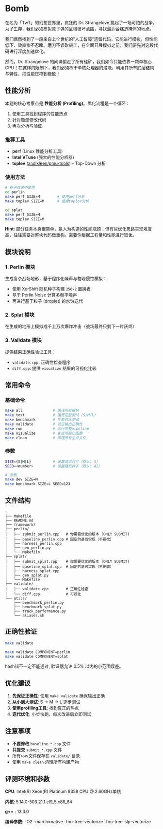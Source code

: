 # Bomb

在名为「TwT」的幻想世界里，疯狂的 Dr. Strangelove 挑起了一场可怕的战争。为了生存，我们必须模拟原子弹的区域破坏范围，寻找最适合建造掩体的地点。

我们偶然找到了一段来自上个世纪的"人工智障"遗留代码，它能进行模拟，但性能低下、效率惨不忍睹。磨刀不误砍柴工，在全面开展模拟之前，我们要先对这段代码进行深度加速优化。

然而，Dr. Strangelove 的间谍偷走了所有硅矿，我们如今只能依靠一颗单核心CPU！在这样的限制下，我们必须榨干单核处理器的潜能，利用其所有底层结构与特性，把性能压榨到极致！

## 性能分析

本题的核心考察点是 **性能分析 (Profiling)**。优化流程是一个循环：

1. 使用工具找到程序的性能热点
2. 针对瓶颈修改代码
3. 再次分析与验证

### 推荐工具

- **perf** (Linux 性能分析工具)
- **Intel VTune** (强大的性能分析器)
- **toplev** ([andikleen/pmu-tools](https://github.com/andikleen/pmu-tools)) - Top-Down 分析

### 使用方法

```bash
# 在子目录中使用
cd perlin
make perf SIZE=M        # 使用perf分析
make toplev SIZE=M      # 使用toplev分析

cd splat
make perf SIZE=M
make toplev SIZE=M
```

**Hint**: 部分任务本身很简单，是人为构造的性能瓶颈；但有些优化思路实现难度高，往往需要对整块代码做重构。需要你根据工程量和性能进行取舍。

## 模块说明

### 1. Perlin 模块

生成复杂战场地形，基于程序化噪声与物理侵蚀模拟：

- 使用 XorShift 随机种子构建 `256×2` 置换表
- 基于 Perlin Noise 计算多频率噪声
- 再进行基于粒子 (droplet) 的水蚀迭代

### 2. Splat 模块

在生成的地形上模拟成千上万次爆炸冲击（战场最终只剩下一片灰烬）

### 3. Validate 模块

提供结果正确性验证工具：

- `validate.cpp`: 正确性检查程序
- `diff.cpp`: 提供 `visualize` 结果的可视化比较

## 常用命令

### 基础命令

```bash
make all              # 编译所有模块
make test             # 运行完整测试 (S/M/L)
make benchmark        # 性能对比测试
make validate         # 验证输出正确性
make run              # 运行完整pipeline
make visualize        # 生成可视化图像
make clean            # 清理所有生成文件
```

### 参数

```bash
SIZE={S|M|L}          # 设置测试尺寸（默认: S）
SEED=<number>         # 设置随机种子（默认: 42）

# 示例
make dev SIZE=M
make benchmark SIZE=L SEED=123
```

## 文件结构
```
.
├── Makefile                
├── README.md               
├── framework/              
├── perlin/
│   ├── submit_perlin.cpp   # 你需要优化的版本 (ONLY SUBMIT)
│   ├── baseline_perlin.cpp # 固定的基线实现（不要改）
│   ├── harness_perlin.cpp  
│   ├── gen_perlin.py       
│   └── Makefile
├── splat/
│   ├── submit_splat.cpp    # 你需要优化的版本 (ONLY SUBMIT)
│   ├── baseline_splat.cpp  # 固定的基线实现（不要改）
│   ├── harness_splat.cpp   
│   ├── gen_splat.py        
│   └── Makefile
├── validate/
│   ├── validate.cpp        # 正确性检查
│   └── diff.cpp            # 可视化
└── utils/                  
    ├── benchmark_perlin.py
    ├── benchmark_splat.py
    ├── track_performance.py
    └── aliases.sh
```

## 正确性验证


```bash
make validate

make validate COMPONENT=perlin
make validate COMPONENT=splat
```
hash错不一定不能通过, 验证器允许 0.5% 以内的小范围误差。

## 优化建议

1. **先保证正确性**: 使用 `make validate` 确保输出正确
2. **从小到大测试**: S → M → L 逐步测试
3. **使用profiling工具**: 找到真正的热点
4. **迭代优化**: 小步快跑，每次改进后立即测试

## 注意事项

- **不要修改** `baseline_*.cpp` 文件
- **只提交** `submit_*.cpp` 文件
- 所有raw文件保存在 `validate/` 目录
- 使用 `make clean` 清理所有构建产物

## 评测环境和参数

**CPU**: Intel(R) Xeon(R) Platinum 8358 CPU @ 2.60GHz单核

**内核**: 5.14.0-503.21.1.el9_5.x86_64

**g++** : 13.3.0

**编译参数**:  -O2 -march=native -fno-tree-vectorize -fno-tree-slp-vectorize
